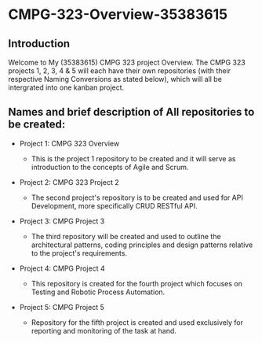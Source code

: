 # CMPG-323-Overview-35383615

## Introduction 
Welcome to My (35383615) CMPG 323 project Overview. 
The CMPG 323 projects 1, 2, 3, 4 & 5 will each have their own repositories (with their respective Naming Conversions as stated below), which will all be intergrated into one kanban project. 

## Names and brief description of All repositories to be created:

- Project 1: CMPG 323 Overview 
  - This is the project 1 repository to be created and it will serve as introduction to the concepts of Agile and Scrum.

- Project 2: CMPG 323 Project 2 
  - The second project's repository is to be created and used for API Development, more specifically CRUD RESTful API.

- Project 3: CMPG Project 3
  - The third repository will be created and used to outline the architectural patterns, coding principles and design patterns relative to the project's requirements.

- Project 4: CMPG Project 4
  - This repository is created for the fourth project which focuses on Testing and Robotic Process Automation.

- Project 5: CMPG Project 5
  - Repository for the fifth project is created and used exclusively for reporting and monitoring of the task at hand.
